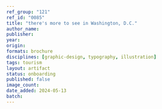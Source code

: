 ```yaml
---
ref_group: "121"
ref_id: "0085"
title: "there's more to see in Washington, D.C."
author_name:
publisher:
year:
origin:
formats: brochure
disciplines: [graphic-design, typography, illustration]
tags: tourism
layout: artifact
status: onboarding
published: false
image_count:
date_added: 2024-05-13
batch:
---
```

